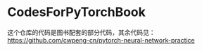 # CodesForPyTorchBook
这个仓库的代码是图书配套的部分代码，其余代码见：https://github.com/cwpeng-cn/pytorch-neural-network-practice
